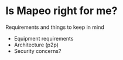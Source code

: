 # Is Mapeo right for me?

Requirements and things to keep in mind

* Equipment requirements
* Architecture \(p2p\)
* Security concerns?



